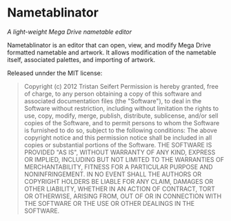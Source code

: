Nametablinator
==============

*A light-weight Mega Drive nametable editor*

Nametablinator is an editor that can open, view, and modify Mega Drive formatted nametable and artwork. It allows modification of the nametable itself, associated palettes, and importing of artwork.

Released unnder the MIT license:

> Copyright (c) 2012 Tristan Seifert
> Permission is hereby granted, free of charge, to any person obtaining a copy of this software and associated documentation files (the "Software"), to deal in the Software without restriction, including without limitation the rights to use, copy, modify, merge, publish, distribute, sublicense, and/or sell copies of the Software, and to permit persons to whom the Software is furnished to do so, subject to the following conditions:
> The above copyright notice and this permission notice shall be included in all copies or substantial portions of the Software.
> THE SOFTWARE IS PROVIDED "AS IS", WITHOUT WARRANTY OF ANY KIND, EXPRESS OR IMPLIED, INCLUDING BUT NOT LIMITED TO THE WARRANTIES OF MERCHANTABILITY, FITNESS FOR A PARTICULAR PURPOSE AND NONINFRINGEMENT. IN NO EVENT SHALL THE AUTHORS OR COPYRIGHT HOLDERS BE LIABLE FOR ANY CLAIM, DAMAGES OR OTHER LIABILITY, WHETHER IN AN ACTION OF CONTRACT, TORT OR OTHERWISE, ARISING FROM, OUT OF OR IN CONNECTION WITH THE SOFTWARE OR THE USE OR OTHER DEALINGS IN THE SOFTWARE.
